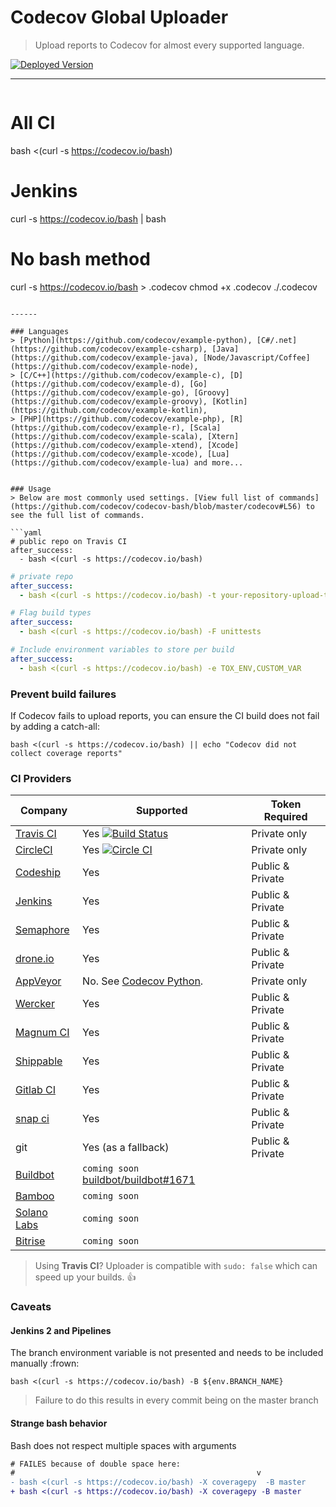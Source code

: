 Codecov Global Uploader
=======================
> Upload reports to Codecov for almost every supported language.

[![Deployed Version](https://codecov.io?bash=badge)](https://codecov.io?bash=redirect)

------

> ```bash
# All CI
bash <(curl -s https://codecov.io/bash)

# Jenkins
curl -s https://codecov.io/bash | bash

# No bash method
curl -s https://codecov.io/bash > .codecov
chmod +x .codecov
./.codecov
```

------

### Languages
> [Python](https://github.com/codecov/example-python), [C#/.net](https://github.com/codecov/example-csharp), [Java](https://github.com/codecov/example-java), [Node/Javascript/Coffee](https://github.com/codecov/example-node),
> [C/C++](https://github.com/codecov/example-c), [D](https://github.com/codecov/example-d), [Go](https://github.com/codecov/example-go), [Groovy](https://github.com/codecov/example-groovy), [Kotlin](https://github.com/codecov/example-kotlin),
> [PHP](https://github.com/codecov/example-php), [R](https://github.com/codecov/example-r), [Scala](https://github.com/codecov/example-scala), [Xtern](https://github.com/codecov/example-xtend), [Xcode](https://github.com/codecov/example-xcode), [Lua](https://github.com/codecov/example-lua) and more...


### Usage
> Below are most commonly used settings. [View full list of commands](https://github.com/codecov/codecov-bash/blob/master/codecov#L56) to see the full list of commands.

```yaml
# public repo on Travis CI
after_success:
  - bash <(curl -s https://codecov.io/bash)
```

```yaml
# private repo
after_success:
  - bash <(curl -s https://codecov.io/bash) -t your-repository-upload-token
```

```yaml
# Flag build types
after_success:
  - bash <(curl -s https://codecov.io/bash) -F unittests
```

```yaml
# Include environment variables to store per build
after_success:
  - bash <(curl -s https://codecov.io/bash) -e TOX_ENV,CUSTOM_VAR
```


### Prevent build failures
If Codecov fails to upload reports, you can ensure the CI build does not fail by adding a catch-all:

```
bash <(curl -s https://codecov.io/bash) || echo "Codecov did not collect coverage reports"
```


### CI Providers
|                       Company                       |                                                                    Supported                                                                     | Token Required   |
| --------------------------------------------------- | ------------------------------------------------------------------------------------------------------------------------------------------------ | ---------------- |
| [Travis CI](https://travis-ci.org/)                 | Yes [![Build Status](https://secure.travis-ci.org/codecov/codecov-bash.svg?branch=master)](http://travis-ci.org/codecov/codecov-bash)            | Private only     |
| [CircleCI](https://circleci.com/)                   | Yes [![Circle CI](https://img.shields.io/circleci/project/codecov/codecov-bash.svg?branch=master)](https://circleci.com/gh/codecov/codecov-bash) | Private only     |
| [Codeship](https://codeship.com/)                   | Yes                                                                                                                                              | Public & Private |
| [Jenkins](https://jenkins-ci.org/)                  | Yes                                                                                                                                              | Public & Private |
| [Semaphore](https://semaphoreci.com/)               | Yes                                                                                                                                              | Public & Private |
| [drone.io](https://drone.io/)                       | Yes                                                                                                                                              | Public & Private |
| [AppVeyor](http://www.appveyor.com/)                | No. See [Codecov Python](https://github.com/codecov/codecov-python).                                                                             | Private only     |
| [Wercker](http://wercker.com/)                      | Yes                                                                                                                                              | Public & Private |
| [Magnum CI](https://magnum-ci.com/)                 | Yes                                                                                                                                              | Public & Private |
| [Shippable](http://www.shippable.com/)              | Yes                                                                                                                                              | Public & Private |
| [Gitlab CI](https://about.gitlab.com/gitlab-ci/)    | Yes                                                                                                                                              | Public & Private |
| [snap ci](https://snap-ci.com_)                     | Yes                                                                                                                                              | Public & Private |
| git                                                 | Yes (as a fallback)                                                                                                                              | Public & Private |
| [Buildbot](http://buildbot.net/)                    | `coming soon` [buildbot/buildbot#1671](https://github.com/buildbot/buildbot/pull/1671)                                                           |                  |
| [Bamboo](https://www.atlassian.com/software/bamboo) | `coming soon`                                                                                                                                    |                  |
| [Solano Labs](https://www.solanolabs.com/)          | `coming soon`                                                                                                                                    |                  |
| [Bitrise](https://bitrise.io/)                      | `coming soon`                                                                                                                                    |                  |

> Using **Travis CI**? Uploader is compatible with `sudo: false` which can speed up your builds. :+1:

### Caveats

#### Jenkins 2 and Pipelines
The branch environment variable is not presented and needs to be included manually :frown:

```
bash <(curl -s https://codecov.io/bash) -B ${env.BRANCH_NAME}
```
> Failure to do this results in every commit being on the master branch

#### Strange bash behavior
Bash does not respect multiple spaces with arguments

```diff
# FAILES because of double space here:
#                                                      v
- bash <(curl -s https://codecov.io/bash) -X coveragepy  -B master
+ bash <(curl -s https://codecov.io/bash) -X coveragepy -B master
```

